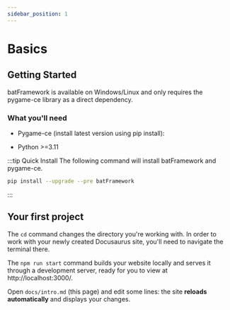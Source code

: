 ```yaml
---
sidebar_position: 1
---
```


# Basics

## Getting Started

batFramework is available on Windows/Linux and only requires the pygame-ce library as a direct dependency.

### What you'll need

- Pygame-ce (install latest version using pip install):

- Python >=3.11


:::tip Quick Install
The following command will install batFramework and pygame-ce.
```bash
pip install --upgrade --pre batFramework
```
:::

## Your first project

The `cd` command changes the directory you're working with. In order to work with your newly created Docusaurus site, you'll need to navigate the terminal there.

The `npm run start` command builds your website locally and serves it through a development server, ready for you to view at http://localhost:3000/.

Open `docs/intro.md` (this page) and edit some lines: the site **reloads automatically** and displays your changes.

